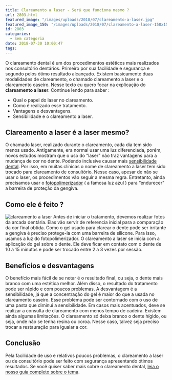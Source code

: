 ```yaml
---
title: Clareamento a laser - Será que funciona mesmo ?
url: 2803.html
featured_image: "/images/uploads/2018/07/clareamento-a-laser.jpg"
featured_image_150: "/images/uploads/2018/07/clareamento-a-laser-150x150.jpg"
id: 2803
categories:
  - Sem categoria
date: 2018-07-30 10:00:47
tags:
---
```


O clareamento dental é um dos procedimentos estéticos mais realizados nos consultório dentários. Primeiro por sua facilidade e segurança e segundo pelos ótimo resultado alcançado. Existem basicamente duas modalidades de clareamento, o chamado clareamento a laser e o clareamento caseiro. Nesse texto eu quero focar na explicação do **clareamento a laser**. Continue lendo para saber :

*   Qual o papel do laser no clareamento.
*   Como é realizado esse tratamento.
*   Vantagens e desvantagens.
*   Sensibilidade e o clareamento a laser.

**Clareamento a laser é a laser mesmo?**
----------------------------------------

O chamado laser, realizado durante o clareamento, cada dia tem sido menos usado. Antigamente, era normal usar uma luz diferenciada, porém, novos estudos mostram que o uso do “laser" não traz vantagens para a mudança de cor no dente. Podendo inclusive causar mais [sensibilidade dental](/sensibilidade-nos-dentes/). Por isso, em muitas clínicas o nome de clareamento a laser tem sido trocado para clareamento de consultório. Nesse caso, apesar de não se usar o laser, os procedimentos vão seguir a mesma regra. Entretanto, ainda precisamos usar o [fotopolimerizador](https://pt.wikipedia.org/wiki/Fotopolimerizador) ( a famosa luz azul ) para “endurecer" a barreira de proteção da gengiva.

**Como ele é feito ?**
----------------------

![clareamento a laser](/images/uploads/2018/07/clareamento-a-laser-funciona.jpg "clareamento a laser") Antes de iniciar o tratamento, devemos realizar fotos da arcada dentária. Elas vão servir de referencia inicial para a comparação da cor final obtida. Como o gel usado para clarear o dente pode ser irritante a gengiva é preciso protege-la com uma barreira de silicone. Para isso, usamos a luz do fotopolimerizador. O clareamento a laser se inicia com a aplicação do gel sobre o dente. Ele deve ficar em contato com o dente de 10 a 15 minutos e pode ser trocado entre 2 a 3 vezes por sessão.

**Benefícios e desvantagens**
-----------------------------

O benefício mais fácil de se notar é o resultado final, ou seja, o dente mais branco com uma estética melhor. Além disso, o resultado do tratamento pode ser rápido e com poucos problemas. A desvantagem é a sensibilidade, já que a concentração do gel é maior do que a usada no clareamento caseiro. Esse problema pode ser contornado com o uso de uma pasta que diminui a sensibilidade. Em casos mais acentuados, deve se realizar a consulta de clareamento com menos tempo de cadeira. Existem ainda algumas limitações. O clareamento só deixa branco o dente hígido, ou seja, onde não se tenha resina ou coroa. Nesse caso, talvez seja preciso trocar a restauração para igualar a cor.

**Conclusão**
-------------

Pela facilidade de uso e relativos poucos problemas, o clareamento a laser ou de consultório pode ser feito com segurança apresentando ótimos resultados. Se você quiser saber mais sobre o clareamento dental, [leia o nosso guia completo sobre o tema](/clareamento-dental/).